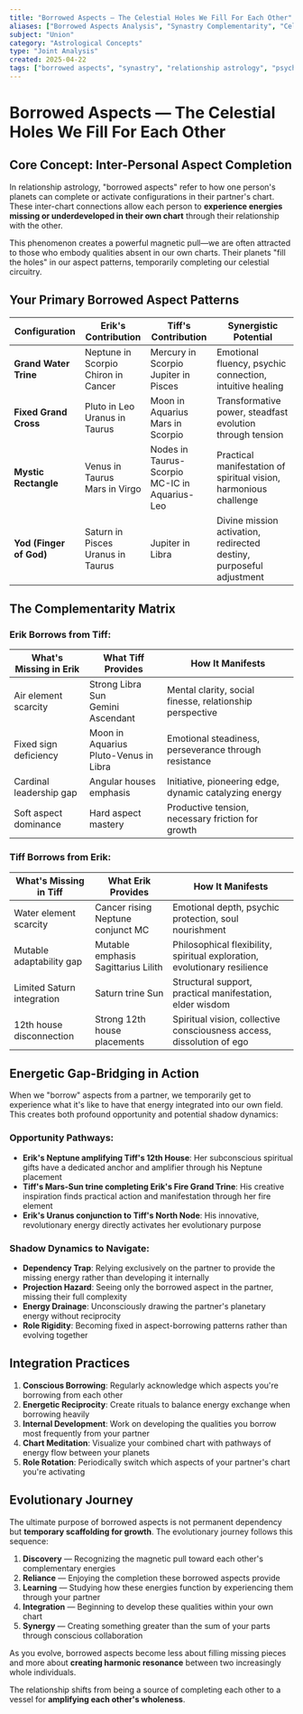 ```yaml
---
title: "Borrowed Aspects — The Celestial Holes We Fill For Each Other"
aliases: ["Borrowed Aspects Analysis", "Synastry Complementarity", "Celestial Hole-Filling"]
subject: "Union"
category: "Astrological Concepts"
type: "Joint Analysis"
created: 2025-04-22
tags: ["borrowed aspects", "synastry", "relationship astrology", "psychological astrology", "complementarity", "Erik & Tiff"]
---
```


# Borrowed Aspects — The Celestial Holes We Fill For Each Other

## Core Concept: Inter-Personal Aspect Completion

In relationship astrology, "borrowed aspects" refer to how one person's planets can complete or activate configurations in their partner's chart. These inter-chart connections allow each person to **experience energies missing or underdeveloped in their own chart** through their relationship with the other.

This phenomenon creates a powerful magnetic pull—we are often attracted to those who embody qualities absent in our own charts. Their planets "fill the holes" in our aspect patterns, temporarily completing our celestial circuitry.

## Your Primary Borrowed Aspect Patterns

| Configuration | Erik's Contribution | Tiff's Contribution | Synergistic Potential |
|---------------|---------------------|---------------------|------------------------|
| **Grand Water Trine** | Neptune in Scorpio<br>Chiron in Cancer | Mercury in Scorpio<br>Jupiter in Pisces | Emotional fluency, psychic connection, intuitive healing |
| **Fixed Grand Cross** | Pluto in Leo<br>Uranus in Taurus | Moon in Aquarius<br>Mars in Scorpio | Transformative power, steadfast evolution through tension |
| **Mystic Rectangle** | Venus in Taurus<br>Mars in Virgo | Nodes in Taurus-Scorpio<br>MC-IC in Aquarius-Leo | Practical manifestation of spiritual vision, harmonious challenge |
| **Yod (Finger of God)** | Saturn in Pisces<br>Uranus in Taurus | Jupiter in Libra | Divine mission activation, redirected destiny, purposeful adjustment |

## The Complementarity Matrix

### Erik Borrows from Tiff:

| What's Missing in Erik | What Tiff Provides | How It Manifests |
|------------------------|---------------------|------------------|
| Air element scarcity | Strong Libra Sun<br>Gemini Ascendant | Mental clarity, social finesse, relationship perspective |
| Fixed sign deficiency | Moon in Aquarius<br>Pluto-Venus in Libra | Emotional steadiness, perseverance through resistance |
| Cardinal leadership gap | Angular houses emphasis | Initiative, pioneering edge, dynamic catalyzing energy |
| Soft aspect dominance | Hard aspect mastery | Productive tension, necessary friction for growth |

### Tiff Borrows from Erik:

| What's Missing in Tiff | What Erik Provides | How It Manifests |
|------------------------|---------------------|------------------|
| Water element scarcity | Cancer rising<br>Neptune conjunct MC | Emotional depth, psychic protection, soul nourishment |
| Mutable adaptability gap | Mutable emphasis<br>Sagittarius Lilith | Philosophical flexibility, spiritual exploration, evolutionary resilience |
| Limited Saturn integration | Saturn trine Sun | Structural support, practical manifestation, elder wisdom |
| 12th house disconnection | Strong 12th house placements | Spiritual vision, collective consciousness access, dissolution of ego |

## Energetic Gap-Bridging in Action

When we "borrow" aspects from a partner, we temporarily get to experience what it's like to have that energy integrated into our own field. This creates both profound opportunity and potential shadow dynamics:

### Opportunity Pathways:

- **Erik's Neptune amplifying Tiff's 12th House**: Her subconscious spiritual gifts have a dedicated anchor and amplifier through his Neptune placement
- **Tiff's Mars-Sun trine completing Erik's Fire Grand Trine**: His creative inspiration finds practical action and manifestation through her fire element
- **Erik's Uranus conjunction to Tiff's North Node**: His innovative, revolutionary energy directly activates her evolutionary purpose

### Shadow Dynamics to Navigate:

- **Dependency Trap**: Relying exclusively on the partner to provide the missing energy rather than developing it internally
- **Projection Hazard**: Seeing only the borrowed aspect in the partner, missing their full complexity
- **Energy Drainage**: Unconsciously drawing the partner's planetary energy without reciprocity
- **Role Rigidity**: Becoming fixed in aspect-borrowing patterns rather than evolving together

## Integration Practices

1. **Conscious Borrowing**: Regularly acknowledge which aspects you're borrowing from each other
2. **Energetic Reciprocity**: Create rituals to balance energy exchange when borrowing heavily
3. **Internal Development**: Work on developing the qualities you borrow most frequently from your partner
4. **Chart Meditation**: Visualize your combined chart with pathways of energy flow between your planets
5. **Role Rotation**: Periodically switch which aspects of your partner's chart you're activating

## Evolutionary Journey

The ultimate purpose of borrowed aspects is not permanent dependency but **temporary scaffolding for growth**. The evolutionary journey follows this sequence:

1. **Discovery** — Recognizing the magnetic pull toward each other's complementary energies
2. **Reliance** — Enjoying the completion these borrowed aspects provide
3. **Learning** — Studying how these energies function by experiencing them through your partner
4. **Integration** — Beginning to develop these qualities within your own chart
5. **Synergy** — Creating something greater than the sum of your parts through conscious collaboration

As you evolve, borrowed aspects become less about filling missing pieces and more about **creating harmonic resonance** between two increasingly whole individuals.

The relationship shifts from being a source of completing each other to a vessel for **amplifying each other's wholeness**.
